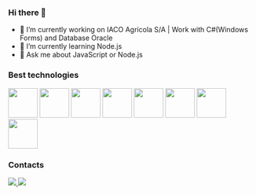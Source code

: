 ### Hi there 👋

- 🔭 I’m currently working on IACO Agrícola S/A | Work with C#(Windows Forms) and Database Oracle
- 🌱 I’m currently learning Node.js
- 💬 Ask me about JavaScript or Node.js

### Best technologies

<div>
  <img src="https://cdn.jsdelivr.net/gh/devicons/devicon/icons/bootstrap/bootstrap-original-wordmark.svg" width = "60" />          
  <img src="https://cdn.jsdelivr.net/gh/devicons/devicon/icons/javascript/javascript-original.svg" width = "60" />
  <img src="https://cdn.jsdelivr.net/gh/devicons/devicon/icons/jquery/jquery-original-wordmark.svg" width = "60" />          
  <img src="https://cdn.jsdelivr.net/gh/devicons/devicon/icons/nodejs/nodejs-original.svg" width = "60" />              
  <img src="https://cdn.jsdelivr.net/gh/devicons/devicon/icons/csharp/csharp-original.svg" width = "60" />           
  <img src="https://cdn.jsdelivr.net/gh/devicons/devicon/icons/oracle/oracle-original.svg" width = "60" />  
  <img src="https://cdn.jsdelivr.net/gh/devicons/devicon/icons/mysql/mysql-original-wordmark.svg" width = "60" />  
  <img src="https://cdn.jsdelivr.net/gh/devicons/devicon/icons/mongodb/mongodb-original-wordmark.svg" width = "60" />          
</div>

### Contacts

<div>
  <a href="https://www.facebook.com/profile.php?id=100003597521099&mibextid=ZbWKwL">
    <img src="https://img.shields.io/badge/Facebook-1877F2?style=for-the-badge&logo=facebook&logoColor=white" />
  </a>
  <a href="https://www.linkedin.com/in/alex-jr-arruda/">
    <img src="https://img.shields.io/badge/LinkedIn-0077B5?style=for-the-badge&logo=linkedin&logoColor=white" />
  </a>
</div>
